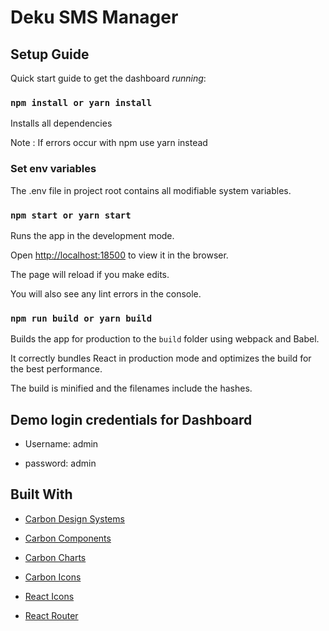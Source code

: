 # **Deku SMS Manager**


## Setup Guide

Quick start guide to get the dashboard *running*:

### `npm install or yarn install`

Installs all dependencies

Note : If errors occur with npm use yarn instead

### Set env variables

The .env file in project root contains all modifiable system variables.

### `npm start or yarn start`

Runs the app in the development mode.

Open [http://localhost:18500](http://localhost:18500) to view it in the browser.

The page will reload if you make edits.

You will also see any lint errors in the console.

### `npm run build or yarn build`

Builds the app for production to the `build` folder using webpack and Babel.

It correctly bundles React in production mode and optimizes the build for the best performance.

The build is minified and the filenames include the hashes.
## Demo login credentials for Dashboard

- Username: admin

- password: admin
## Built With

- [Carbon Design Systems](https://carbondesignsystems.com)

- [Carbon Components](https://github.com/carbon-design-system/carbon)

- [Carbon Charts](https://github.com/carbon-design-system/carbon-charts)

- [Carbon Icons](https://github.com/carbon-design-system/carbon-*icons*)

- [React Icons](https://react-icons.github.io)

- [React Router](https://reactrouter.com)






